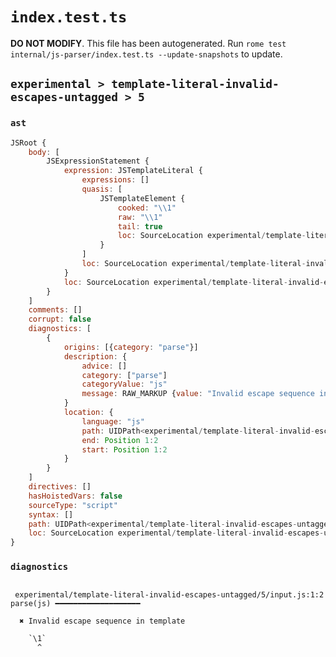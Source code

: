 # `index.test.ts`

**DO NOT MODIFY**. This file has been autogenerated. Run `rome test internal/js-parser/index.test.ts --update-snapshots` to update.

## `experimental > template-literal-invalid-escapes-untagged > 5`

### `ast`

```javascript
JSRoot {
	body: [
		JSExpressionStatement {
			expression: JSTemplateLiteral {
				expressions: []
				quasis: [
					JSTemplateElement {
						cooked: "\\1"
						raw: "\\1"
						tail: true
						loc: SourceLocation experimental/template-literal-invalid-escapes-untagged/5/input.js 1:1-1:3
					}
				]
				loc: SourceLocation experimental/template-literal-invalid-escapes-untagged/5/input.js 1:0-1:4
			}
			loc: SourceLocation experimental/template-literal-invalid-escapes-untagged/5/input.js 1:0-1:4
		}
	]
	comments: []
	corrupt: false
	diagnostics: [
		{
			origins: [{category: "parse"}]
			description: {
				advice: []
				category: ["parse"]
				categoryValue: "js"
				message: RAW_MARKUP {value: "Invalid escape sequence in template"}
			}
			location: {
				language: "js"
				path: UIDPath<experimental/template-literal-invalid-escapes-untagged/5/input.js>
				end: Position 1:2
				start: Position 1:2
			}
		}
	]
	directives: []
	hasHoistedVars: false
	sourceType: "script"
	syntax: []
	path: UIDPath<experimental/template-literal-invalid-escapes-untagged/5/input.js>
	loc: SourceLocation experimental/template-literal-invalid-escapes-untagged/5/input.js 1:0-1:4
}
```

### `diagnostics`

```

 experimental/template-literal-invalid-escapes-untagged/5/input.js:1:2 parse(js) ━━━━━━━━━━━━━━━━━━━

  ✖ Invalid escape sequence in template

    `\1`
      ^


```

